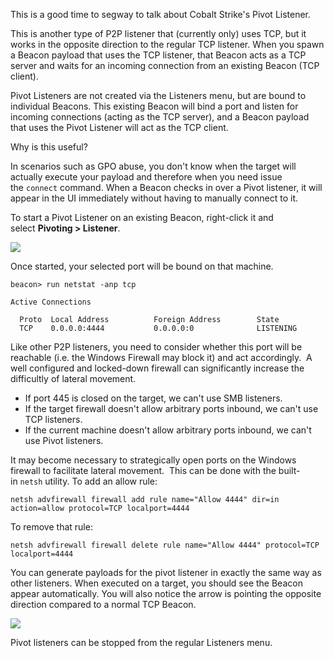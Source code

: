 This is a good time to segway to talk about Cobalt Strike's Pivot Listener.

This is another type of P2P listener that (currently only) uses TCP, but it works in the opposite direction to the regular TCP listener. When you spawn a Beacon payload that uses the TCP listener, that Beacon acts as a TCP server and waits for an incoming connection from an existing Beacon (TCP client).

Pivot Listeners are not created via the Listeners menu, but are bound to individual Beacons. This existing Beacon will bind a port and listen for incoming connections (acting as the TCP server), and a Beacon payload that uses the Pivot Listener will act as the TCP client.

Why is this useful?

In scenarios such as GPO abuse, you don't know when the target will actually execute your payload and therefore when you need issue the `connect` command. When a Beacon checks in over a Pivot listener, it will appear in the UI immediately without having to manually connect to it.

To start a Pivot Listener on an existing Beacon, right-click it and select **Pivoting > Listener**.

  

![](https://rto-assets.s3.eu-west-2.amazonaws.com/pivot-listener/new-pivot-listener.png)

  

Once started, your selected port will be bound on that machine.

```
beacon> run netstat -anp tcp

Active Connections

  Proto  Local Address          Foreign Address        State
  TCP    0.0.0.0:4444           0.0.0.0:0              LISTENING
```

Like other P2P listeners, you need to consider whether this port will be reachable (i.e. the Windows Firewall may block it) and act accordingly.  A well configured and locked-down firewall can significantly increase the difficultly of lateral movement.

-   If port 445 is closed on the target, we can't use SMB listeners.
-   If the target firewall doesn't allow arbitrary ports inbound, we can't use TCP listeners.
-   If the current machine doesn't allow arbitrary ports inbound, we can't use Pivot listeners.

It may become necessary to strategically open ports on the Windows firewall to facilitate lateral movement.  This can be done with the built-in `netsh` utility. To add an allow rule:

```
netsh advfirewall firewall add rule name="Allow 4444" dir=in action=allow protocol=TCP localport=4444
```


To remove that rule:

```
netsh advfirewall firewall delete rule name="Allow 4444" protocol=TCP localport=4444
```

  

You can generate payloads for the pivot listener in exactly the same way as other listeners. When executed on a target, you should see the Beacon appear automatically. You will also notice the arrow is pointing the opposite direction compared to a normal TCP Beacon.

  

![](https://rto-assets.s3.eu-west-2.amazonaws.com/pivot-listener/pivot.png)

  

Pivot listeners can be stopped from the regular Listeners menu.